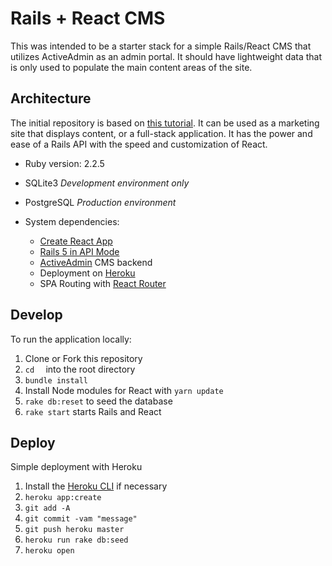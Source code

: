 # Rails + React CMS

This was intended to be a starter stack for a simple Rails/React CMS that utilizes ActiveAdmin as an admin portal.  It should have lightweight data that is only used to populate the main content areas of the site.

## Architecture
The initial repository is based on [this tutorial](https://blog.heroku.com/a-rock-solid-modern-web-stack).  It can be used as a marketing site that displays content, or a full-stack application.  It has the power and ease of a Rails API with the speed and customization of React.  

* Ruby version: 2.2.5
* SQLite3 *Development environment only*
* PostgreSQL *Production environment*

* System dependencies:
  * [Create React App](https://github.com/facebookincubator/create-react-app)
  * [Rails 5 in API Mode](http://edgeguides.rubyonrails.org/api_app.html)
  * [ActiveAdmin](https://github.com/activeadmin/activeadmin) CMS backend 
  * Deployment on [Heroku](https://heroku.com/)
  * SPA Routing with [React Router](https://github.com/ReactTraining/react-router)


## Develop

To run the application locally:

1. Clone or Fork this repository
2. `cd	` into the root directory
3. `bundle install`
4. Install Node modules for React with `yarn update`
5. `rake db:reset` to seed the database
6. `rake start` starts Rails and React


## Deploy
Simple deployment with Heroku

1. Install the [Heroku CLI](https://devcenter.heroku.com/articles/heroku-cli#download-and-install) if necessary
2. `heroku app:create`
3. `git add -A`
4. `git commit -vam "message"`
5. `git push heroku master`
6. `heroku run rake db:seed`
7. `heroku open`